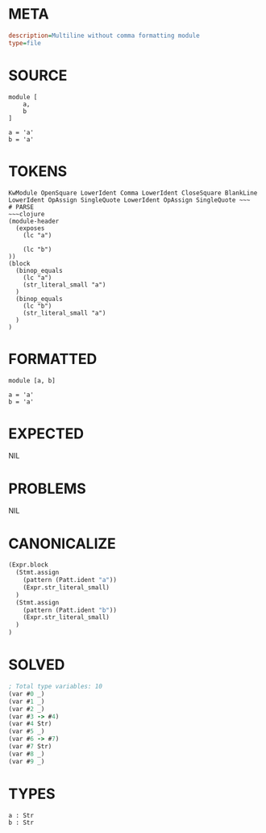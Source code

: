 # META
~~~ini
description=Multiline without comma formatting module
type=file
~~~
# SOURCE
~~~roc
module [
	a,
	b
]

a = 'a'
b = 'a'
~~~
# TOKENS
~~~text
KwModule OpenSquare LowerIdent Comma LowerIdent CloseSquare BlankLine LowerIdent OpAssign SingleQuote LowerIdent OpAssign SingleQuote ~~~
# PARSE
~~~clojure
(module-header
  (exposes
    (lc "a")

    (lc "b")
))
(block
  (binop_equals
    (lc "a")
    (str_literal_small "a")
  )
  (binop_equals
    (lc "b")
    (str_literal_small "a")
  )
)
~~~
# FORMATTED
~~~roc
module [a, b]

a = 'a'
b = 'a'
~~~
# EXPECTED
NIL
# PROBLEMS
NIL
# CANONICALIZE
~~~clojure
(Expr.block
  (Stmt.assign
    (pattern (Patt.ident "a"))
    (Expr.str_literal_small)
  )
  (Stmt.assign
    (pattern (Patt.ident "b"))
    (Expr.str_literal_small)
  )
)
~~~
# SOLVED
~~~clojure
; Total type variables: 10
(var #0 _)
(var #1 _)
(var #2 _)
(var #3 -> #4)
(var #4 Str)
(var #5 _)
(var #6 -> #7)
(var #7 Str)
(var #8 _)
(var #9 _)
~~~
# TYPES
~~~roc
a : Str
b : Str
~~~
